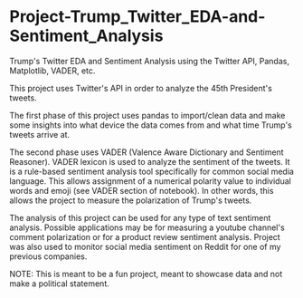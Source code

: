 # Project-Trump_Twitter_EDA-and-Sentiment_Analysis
Trump's Twitter EDA and Sentiment Analysis using the Twitter API, Pandas, Matplotlib, VADER, etc. 


This project uses Twitter's API in order to analyze the 45th President's tweets.

The first phase of this project uses pandas to import/clean data and make some insights into what device the data comes from and what time Trump's tweets arrive at.

The second phase uses VADER (Valence Aware Dictionary and Sentiment Reasoner). VADER lexicon is used to analyze the sentiment of the tweets. It is a rule-based sentiment analysis tool specifically for common social media language. This allows assignment of a numerical polarity value to individual words and emoji (see VADER section of notebook). In other words, this allows the project to measure the polarization of Trump's tweets.

The analysis of this project can be used for any type of text sentiment analysis. Possible applications may be for measuring a youtube channel's comment polarization or for a product review sentiment analysis. Project was also used to monitor social media sentiment on Reddit for one of my previous companies. 

NOTE: This is meant to be a fun project, meant to showcase data and not make a political statement. 
